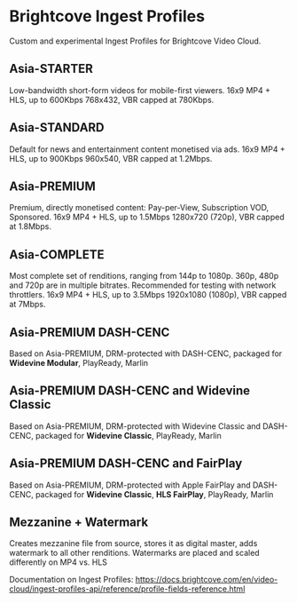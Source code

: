 # Brightcove Ingest Profiles

Custom and experimental Ingest Profiles for Brightcove Video Cloud.

## Asia-STARTER
Low-bandwidth short-form videos for mobile-first viewers. 16x9 MP4 + HLS, up to 600Kbps 768x432, VBR capped at 780Kbps.

## Asia-STANDARD
Default for news and entertainment content monetised via ads. 16x9 MP4 + HLS, up to 900Kbps 960x540, VBR capped at 1.2Mbps.

## Asia-PREMIUM
Premium, directly monetised content: Pay-per-View, Subscription VOD, Sponsored. 16x9 MP4 + HLS, up to 1.5Mbps 1280x720 (720p), VBR capped at 1.8Mbps.

## Asia-COMPLETE
Most complete set of renditions, ranging from 144p to 1080p. 360p, 480p and 720p are in multiple bitrates.
Recommended for testing with network throttlers. 16x9 MP4 + HLS, up to 3.5Mbps 1920x1080 (1080p), VBR capped at 7Mbps.

## Asia-PREMIUM DASH-CENC
Based on Asia-PREMIUM, DRM-protected with DASH-CENC, packaged for **Widevine Modular**, PlayReady, Marlin

## Asia-PREMIUM DASH-CENC and Widevine Classic
Based on Asia-PREMIUM, DRM-protected with Widevine Classic and DASH-CENC, packaged for **Widevine Classic**, PlayReady, Marlin

## Asia-PREMIUM DASH-CENC and FairPlay
Based on Asia-PREMIUM, DRM-protected with Apple FairPlay and DASH-CENC, packaged for **Widevine Classic**, **HLS FairPlay**, PlayReady, Marlin

## Mezzanine + Watermark
Creates mezzanine file from source, stores it as digital master, adds watermark to all other renditions. Watermarks are placed and scaled differently on MP4 vs. HLS

Documentation on Ingest Profiles: https://docs.brightcove.com/en/video-cloud/ingest-profiles-api/reference/profile-fields-reference.html
